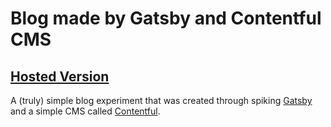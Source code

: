 # Blog made by Gatsby and Contentful CMS

## [Hosted Version](#)

A (truly) simple blog experiment that was created through spiking [Gatsby](https://www.gatsbyjs.com/) and a simple CMS called [Contentful](https://www.contentful.com/).


